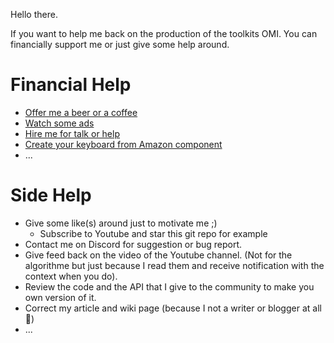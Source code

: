 Hello there.

If you want to help me back on the production of the toolkits OMI.
You can financially support me or just give some help around.

# Financial Help
- [Offer me a beer or a coffee](http://eloistree.page.link/coffee)
- [Watch some ads](https://eloistree.page.link/omiwatchads)
- [Hire me for talk or help](https://eloistree.page.link/omicommission)
- [Create your keyboard from Amazon component](https://github.com/EloiStree/OpenMacroInput/wiki/CreateYourKeyboard)
- ...

# Side Help
- Give some like(s) around just to motivate me ;)
  - Subscribe to Youtube and star this git repo for example
- Contact me on Discord for suggestion or bug report.
- Give feed back on the video of the Youtube channel. (Not for the algorithme but just because I read them and receive notification with the context when you do).
- Review the code and the API that I give to the community to make you own version of it.
- Correct my article and wiki page (because I not a writer or blogger at all 💯)
- ...